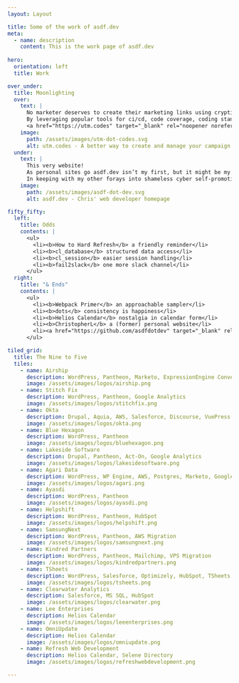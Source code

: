 ```yaml
---
layout: Layout

title: Some of the work of asdf.dev
meta:
  - name: description
    content: This is the work page of asdf.dev
    
hero: 
  orientation: left
  title: Work

over_under: 
  title: Moonlighting
  over:
    text: |
      No marketer deserves to create their marketing links using cryptic or fragile formulas. That’s why I created utm.codes, a WordPress plugin that provides a better way to create and manage campaign links. 
      By leveraging popular tools for ci/cd, code coverage, coding standards compliance, and code sharing, utm.codes strives to be equally friendly for marketers and developers.
      <a href="https://utm.codes" target="_blank" rel="noopener noreferrer">Visit utm.codes to learn more.</a>
    image:
      path: /assets/images/utm-dot-codes.svg
      alt: utm.codes - A better way to create and manage your campaign marketing links with WordPress
  under:
    text: | 
      This very website!
      As personal sites go asdf.dev isn’t my first, but it might be my favorite. 
      In keeping with my other forays into shameless cyber self-promotion this one is eminently sharable; the source code is freely available under a copyleft license.
    image:
      path: /assets/images/asdf-dot-dev.svg
      alt: asdf.dev - Chris' web developer homepage

fifty_fifty:
  left:
    title: Odds
    contents: |
      <ul>
        <li><b>How to Hard Refresh</b> a friendly reminder</li>
        <li><b>cl_database</b> structured data access</li>
        <li><b>cl_session</b> easier session handling</li>
        <li><b>fail2slack</b> one more slack channel</li>
      </ul>
  right:
    title: "& Ends"
    contents: |
      <ul>
        <li><b>Webpack Primer</b> an approachable sampler</li>
        <li><b>dots</b> consistency is happiness</li>
        <li><b>Helios Calendar</b> nostalgia in calendar form</li>
        <li><b>ChristopherL</b> a (former) personal website</li>
        <li><a href="https://github.com/asdfdotdev" target="_blank" rel="noopener noreferrer">...and More Available at GitHub.</a></li>
      </ul>

tiled_grid:
  title: The Nine to Five
  tiles:
    - name: Airship
      description: WordPress, Pantheon, Marketo, ExpressionEngine Conversion
      image: /assets/images/logos/airship.png
    - name: Stitch Fix
      description: WordPress, Pantheon, Google Analytics
      image: /assets/images/logos/stitchfix.png
    - name: Okta
      description: Drupal, Aquia, AWS, Salesforce, Discourse, VuePress 
      image: /assets/images/logos/okta.png
    - name: Blue Hexagon
      description: WordPress, Pantheon
      image: /assets/images/logos/bluehexagon.png
    - name: Lakeside Software
      description: Drupal, Pantheon, Act-On, Google Analytics
      image: /assets/images/logos/lakesidesoftware.png
    - name: Agari Data
      description: WordPress, WP Engine, AWS, Postgres, Marketo, Google Analytics
      image: /assets/images/logos/agari.png
    - name: Ayasdi
      description: WordPress, Pantheon 
      image: /assets/images/logos/ayasdi.png
    - name: Helpshift
      description: WordPress, Pantheon, HubSpot
      image: /assets/images/logos/helpshift.png
    - name: SamsungNext
      description: WordPress, Pantheon, AWS Migration
      image: /assets/images/logos/samsungnext.png
    - name: Kindred Partners
      description: WordPress, Pantheon, Mailchimp, VPS Migration
      image: /assets/images/logos/kindredpartners.png
    - name: TSheets
      description: WordPress, Salesforce, Optimizely, HubSpot, TSheets
      image: /assets/images/logos/tsheets.png
    - name: Clearwater Analytics
      description: Salesforce, MS SQL, HubSpot
      image: /assets/images/logos/clearwater.png
    - name: Lee Enterprises
      description: Helios Calendar 
      image: /assets/images/logos/leeenterprises.png
    - name: OmniUpdate
      description: Helios Calendar
      image: /assets/images/logos/omniupdate.png
    - name: Refresh Web Development
      description: Helios Calendar, Selene Directory
      image: /assets/images/logos/refreshwebdevelopment.png

---
```

